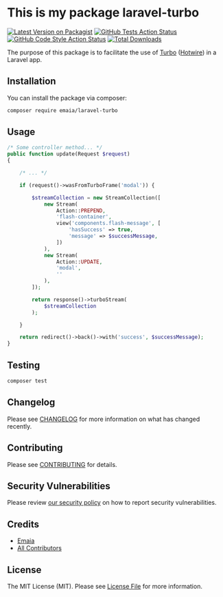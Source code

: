 # This is my package laravel-turbo

[![Latest Version on Packagist](https://img.shields.io/packagist/v/emaia/laravel-turbo.svg?style=flat-square)](https://packagist.org/packages/emaia/laravel-turbo)
[![GitHub Tests Action Status](https://img.shields.io/github/actions/workflow/status/emaia/laravel-turbo/run-tests.yml?branch=main&label=tests&style=flat-square)](https://github.com/emaia/laravel-turbo/actions?query=workflow%3Arun-tests+branch%3Amain)
[![GitHub Code Style Action Status](https://img.shields.io/github/actions/workflow/status/emaia/laravel-turbo/fix-php-code-style-issues.yml?branch=main&label=code%20style&style=flat-square)](https://github.com/emaia/laravel-turbo/actions?query=workflow%3A"Fix+PHP+code+style+issues"+branch%3Amain)
[![Total Downloads](https://img.shields.io/packagist/dt/emaia/laravel-turbo.svg?style=flat-square)](https://packagist.org/packages/emaia/laravel-turbo)

The purpose of this package is to facilitate the use of [Turbo](https://turbo.hotwired.dev/) ([Hotwire](https://hotwired.dev/)) in a Laravel app.

## Installation

You can install the package via composer:

```bash
composer require emaia/laravel-turbo
```

## Usage

```php
/* Some controller method... */
public function update(Request $request)
{

    /* ... */

    if (request()->wasFromTurboFrame('modal')) {

        $streamCollection = new StreamCollection([
            new Stream(
                Action::PREPEND,
                'flash-container',
                view('components.flash-message', [
                    'hasSuccess' => true,
                    'message' => $successMessage,
                ])
            ),
            new Stream(
                Action::UPDATE,
                'modal',
                ''
            ),
        ]);

        return response()->turboStream(
            $streamCollection
        );

    }

    return redirect()->back()->with('success', $successMessage);
}
```

## Testing

```bash
composer test
```

## Changelog

Please see [CHANGELOG](CHANGELOG.md) for more information on what has changed recently.

## Contributing

Please see [CONTRIBUTING](CONTRIBUTING.md) for details.

## Security Vulnerabilities

Please review [our security policy](../../security/policy) on how to report security vulnerabilities.

## Credits

- [Emaia](https://github.com/emaia)
- [All Contributors](../../contributors)

## License

The MIT License (MIT). Please see [License File](LICENSE.md) for more information.
